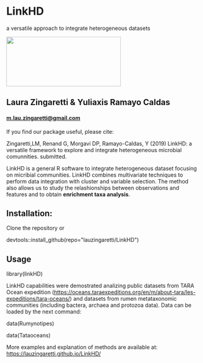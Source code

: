 # LinkHD


a versatile approach to integrate heterogeneous datasets


<img src="https://github.com/lauzingaretti/LinkHD/blob/web-ld/linkhd.png" height="130" width="300">

## Laura Zingaretti & Yuliaxis Ramayo Caldas

#### m.lau.zingaretti@gmail.com

If you find our package useful, please cite:

Zingaretti,LM, Renand G, Morgavi DP, Ramayo-Caldas, Y (2019) LinkHD: a versatile framework to explore and integrate heterogeneous microbial comunnities. submitted. 

LinkHD is a general R software to integrate heterogeneous dataset focusing on micribial communities. LinkHD combines multivariate techniques to perform data integration with cluster and variable selection.
The method also allows us to study the relashionships between observations and features and to obtain **enrichment taxa analysis**. 

## Installation:

Clone the repository or 

devtools::install_github(repo="lauzingaretti/LinkHD")

## Usage

library(linkHD)

LinkHD capabilities were demostrated analizing public datasets from TARA Ocean expedition (https://oceans.taraexpeditions.org/en/m/about-tara/les-expeditions/tara-oceans/) and datasets from rumen metataxonomic communities (including bactera, archaea and protozoa data). Data can be loaded by the next command: 

data(Rumynotipes)

data(Tataoceans)

More examples and explanation of methods are available at:  https://lauzingaretti.github.io/LinkHD/
